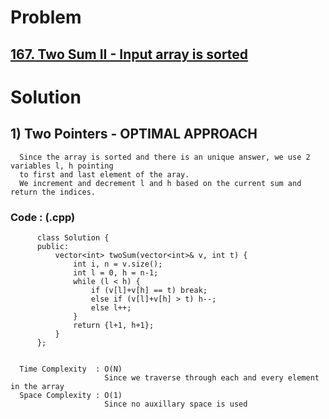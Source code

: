# Problem

## [167. Two Sum II - Input array is sorted](https://leetcode.com/problems/two-sum-ii-input-array-is-sorted/)


# Solution 
                         
## 1) Two Pointers - OPTIMAL APPROACH

      Since the array is sorted and there is an unique answer, we use 2 variables l, h pointing
      to first and last element of the aray.
      We increment and decrement l and h based on the current sum and return the indices.  
      
      
   ### Code : (.cpp)
    
          class Solution {
          public:
              vector<int> twoSum(vector<int>& v, int t) {
                  int i, n = v.size();
                  int l = 0, h = n-1;
                  while (l < h) {
                      if (v[l]+v[h] == t) break;
                      else if (v[l]+v[h] > t) h--;
                      else l++;
                  }
                  return {l+1, h+1}; 
              }
          };

 
      Time Complexity  : O(N) 
                         Since we traverse through each and every element in the array
      Space Complexity : O(1)
                         Since no auxillary space is used
